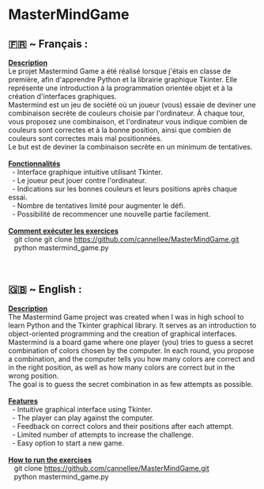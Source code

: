 # MasterMindGame
## 🇫🇷 ~ Français :<br>
**<u>Description<br></u>**
Le projet Mastermind Game a été réalisé lorsque j'étais en classe de première, afin d'apprendre Python et la librairie graphique Tkinter. Elle représente une introduction à la programmation orientée objet et à la création d'interfaces graphiques.<br>
Mastermind est un jeu de société où un joueur (vous) essaie de deviner une combinaison secrète de couleurs choisie par l'ordinateur. À chaque tour, vous proposez une combinaison, et l'ordinateur vous indique combien de couleurs sont correctes et à la bonne position, ainsi que combien de couleurs sont correctes mais mal positionnées.<br>
Le but est de deviner la combinaison secrète en un minimum de tentatives.<br>
<br>
**<u>Fonctionnalités<br></u>**
&nbsp;&nbsp;-&nbsp;Interface graphique intuitive utilisant Tkinter.<br>
&nbsp;&nbsp;-&nbsp;Le joueur peut jouer contre l'ordinateur.<br>
&nbsp;&nbsp;-&nbsp;Indications sur les bonnes couleurs et leurs positions après chaque essai.<br>
&nbsp;&nbsp;-&nbsp;Nombre de tentatives limité pour augmenter le défi.<br>
&nbsp;&nbsp;-&nbsp;Possibilité de recommencer une nouvelle partie facilement.<br>
<br>
**<u>Comment exécuter les exercices<br></u>**
&nbsp;&nbsp;&nbsp;git clone git clone https://github.com/cannellee/MasterMindGame.git<br>
&nbsp;&nbsp;&nbsp;python mastermind_game.py<br>
<br>
<br>
## 🇬🇧 ~ English :<br>
**<u>Description<br></u>**
The Mastermind Game project was created when I was in high school to learn Python and the Tkinter graphical library. It serves as an introduction to object-oriented programming and the creation of graphical interfaces.<br>
Mastermind is a board game where one player (you) tries to guess a secret combination of colors chosen by the computer. In each round, you propose a combination, and the computer tells you how many colors are correct and in the right position, as well as how many colors are correct but in the wrong position.<br>
The goal is to guess the secret combination in as few attempts as possible.<br>
<br>
**<u>Features<br></u>** 
&nbsp;&nbsp;-&nbsp;Intuitive graphical interface using Tkinter.<br>
&nbsp;&nbsp;-&nbsp;The player can play against the computer.<br>
&nbsp;&nbsp;-&nbsp;Feedback on correct colors and their positions after each attempt.<br>
&nbsp;&nbsp;-&nbsp;Limited number of attempts to increase the challenge.<br>
&nbsp;&nbsp;-&nbsp;Easy option to start a new game.<br>
<br>
**<u>How to run the exercises<br></u>**
&nbsp;&nbsp;&nbsp;git clone https://github.com/cannellee/MasterMindGame.git<br>
&nbsp;&nbsp;&nbsp;python mastermind_game.py<br>
